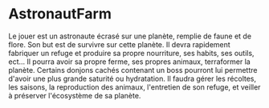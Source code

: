 # AstronautFarm
Le jouer est un astronaute écrasé sur une planète, remplie de faune et de flore.
Son but est de survivre sur cette planète.
Il devra rapidement fabriquer un refuge et produire sa propre nourriture, ses habits, ses outils, ect...
Il pourra avoir sa propre ferme, ses propres animaux, terraformer la planète.
Certains donjons cachés contenant un boss pourront lui permettre d'avoir une plus grande saturité ou hydratation.
Il faudra gérer les récoltes, les saisons, la reproduction des animaux, l'entretien de son refuge, et veiller à préserver l'écosystème de sa planète.
